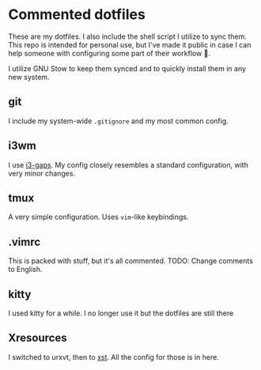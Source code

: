 # Commented dotfiles
These are my dotfiles. I also include the shell script I utilize to sync them.
This repo is intended for personal use, but I've made it public in case I can
help someone with configuring some part of their workflow 🙆.

I utilize GNU Stow to keep them synced and to quickly install them in any new
system.

## git
I include my system-wide `.gitignore` and my most common config.

## i3wm
I use [i3-gaps](https://github.com/Airblader/i3). My config closely resembles a
standard configuration, with very minor changes.

## tmux
A very simple configuration. Uses `vim`-like keybindings.

## .vimrc
This is packed with stuff, but it's all commented.
TODO: Change comments to English.

## kitty
I used kitty for a while. I no longer use it but the dotfiles are still there

## Xresources
I switched to urxvt, then to [xst](https://github.com/gnotclub/xst). All the
config for those is in here.
